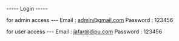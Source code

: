 ----- Login -----

for admin access ---
Email : admin@gmail.com
Password : 123456

for user access ---
Email : jafar@dipu.com
Password : 123456
